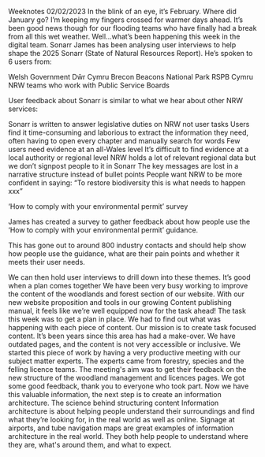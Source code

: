 Weeknotes 02/02/2023
In the blink of an eye, it’s February. Where did January go? I’m keeping my fingers crossed for warmer days ahead. It’s been good news though for our flooding teams who have finally had a break from all this wet weather.
Well…what’s been happening this week in the digital team.
Sonarr
James has been analysing user interviews to help shape the 2025 Sonarr (State of Natural Resources Report). 
He’s spoken to 6 users from: 

Welsh Government
Dŵr Cymru
Brecon Beacons National Park
RSPB Cymru
NRW teams who work with Public Service Boards

User feedback about Sonarr is similar to what we hear about other NRW services: 

Sonarr is written to answer legislative duties on NRW not user tasks
Users find it time-consuming and laborious to extract the information they need, often having to open every chapter and manually search for words
Few users need evidence at an all-Wales level
It’s difficult to find evidence at a local authority or regional level
NRW holds a lot of relevant regional data but we don’t signpost people to it in Sonarr
The key messages are lost in a narrative structure instead of bullet points
People want NRW to be more confident in saying: “To restore biodiversity this is what needs to happen xxx” 

‘How to comply with your environmental permit’ survey

James has created a survey to gather feedback about how people use the ‘How to comply with your environmental permit’ guidance. 

This has gone out to around 800 industry contacts and should help show how people use the guidance, what are their pain points and whether it meets their user needs. 

We can then hold user interviews to drill down into these themes. 
It’s good when a plan comes together
We have been very busy working to improve the content of the woodlands and forest section of our website. With our new website proposition and tools in our growing Content publishing manual, it feels like we’re well equipped now for the task ahead!
The task this week was to get a plan in place. We had to find out what was happening with each piece of content.
Our mission is to create task focused content. It’s been years since this area has had a make-over. We have outdated pages, and the content is not very accessible or inclusive.
We started this piece of work by having a very productive meeting with our subject matter experts. The experts came from forestry, species and the felling licence teams. The meeting's aim was to get their feedback on the new structure of the woodland management and licences pages.
We got some good feedback, thank you to everyone who took part. Now we have this valuable information, the next step is to create an information architecture. 
The science behind structuring content
Information architecture is about helping people understand their surroundings and find what they’re looking for, in the real world as well as online.
Signage at airports, and tube navigation maps are great examples of information architecture in the real world. They both help people to understand where they are, what's around them, and what to expect.

